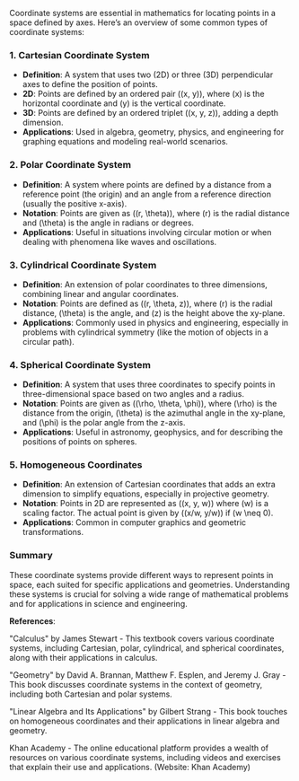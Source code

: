 Coordinate systems are essential in mathematics for locating points in a space defined by axes. Here’s an overview of some common types of coordinate systems:

### 1. **Cartesian Coordinate System**
- **Definition**: A system that uses two (2D) or three (3D) perpendicular axes to define the position of points.
- **2D**: Points are defined by an ordered pair \((x, y)\), where \(x\) is the horizontal coordinate and \(y\) is the vertical coordinate.
- **3D**: Points are defined by an ordered triplet \((x, y, z)\), adding a depth dimension.
- **Applications**: Used in algebra, geometry, physics, and engineering for graphing equations and modeling real-world scenarios.

### 2. **Polar Coordinate System**
- **Definition**: A system where points are defined by a distance from a reference point (the origin) and an angle from a reference direction (usually the positive x-axis).
- **Notation**: Points are given as \((r, \theta)\), where \(r\) is the radial distance and \(\theta\) is the angle in radians or degrees.
- **Applications**: Useful in situations involving circular motion or when dealing with phenomena like waves and oscillations.

### 3. **Cylindrical Coordinate System**
- **Definition**: An extension of polar coordinates to three dimensions, combining linear and angular coordinates.
- **Notation**: Points are defined as \((r, \theta, z)\), where \(r\) is the radial distance, \(\theta\) is the angle, and \(z\) is the height above the xy-plane.
- **Applications**: Commonly used in physics and engineering, especially in problems with cylindrical symmetry (like the motion of objects in a circular path).

### 4. **Spherical Coordinate System**
- **Definition**: A system that uses three coordinates to specify points in three-dimensional space based on two angles and a radius.
- **Notation**: Points are given as \((\rho, \theta, \phi)\), where \(\rho\) is the distance from the origin, \(\theta\) is the azimuthal angle in the xy-plane, and \(\phi\) is the polar angle from the z-axis.
- **Applications**: Useful in astronomy, geophysics, and for describing the positions of points on spheres.

### 5. **Homogeneous Coordinates**
- **Definition**: An extension of Cartesian coordinates that adds an extra dimension to simplify equations, especially in projective geometry.
- **Notation**: Points in 2D are represented as \((x, y, w)\) where \(w\) is a scaling factor. The actual point is given by \((x/w, y/w)\) if \(w \neq 0\).
- **Applications**: Common in computer graphics and geometric transformations.

### Summary
These coordinate systems provide different ways to represent points in space, each suited for specific applications and geometries. Understanding these systems is crucial for solving a wide range of mathematical problems and for applications in science and engineering.


**References**:

"Calculus" by James Stewart - This textbook covers various coordinate systems, including Cartesian, polar, cylindrical, and spherical coordinates, along with their applications in calculus.

"Geometry" by David A. Brannan, Matthew F. Esplen, and Jeremy J. Gray - This book discusses coordinate systems in the context of geometry, including both Cartesian and polar systems.

"Linear Algebra and Its Applications" by Gilbert Strang - This book touches on homogeneous coordinates and their applications in linear algebra and geometry.

Khan Academy - The online educational platform provides a wealth of resources on various coordinate systems, including videos and exercises that explain their use and applications. (Website: Khan Academy)
